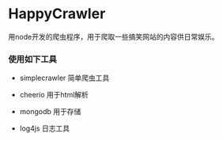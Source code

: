 # HappyCrawler

用node开发的爬虫程序，用于爬取一些搞笑网站的内容供日常娱乐。

### 使用如下工具

- simplecrawler 简单爬虫工具

- cheerio 用于html解析

- mongodb 用于存储

- log4js 日志工具
